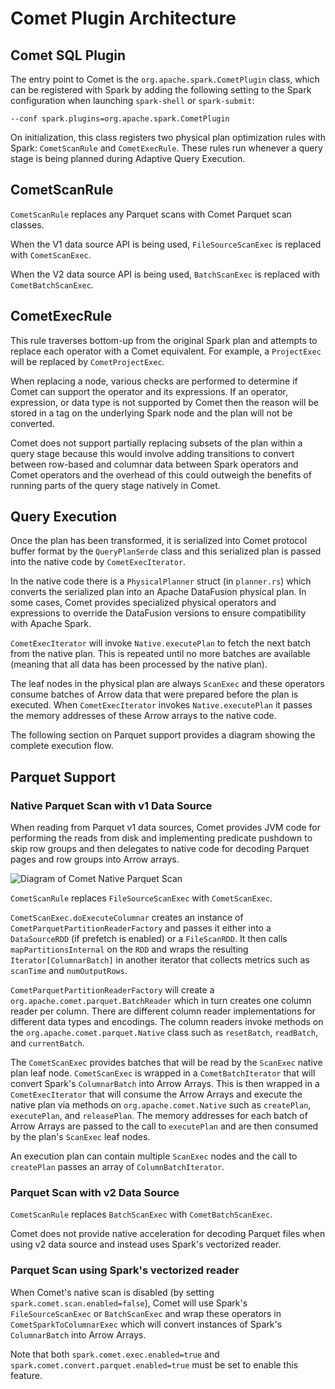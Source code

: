 <!--
Licensed to the Apache Software Foundation (ASF) under one
or more contributor license agreements.  See the NOTICE file
distributed with this work for additional information
regarding copyright ownership.  The ASF licenses this file
to you under the Apache License, Version 2.0 (the
"License"); you may not use this file except in compliance
with the License.  You may obtain a copy of the License at

  http://www.apache.org/licenses/LICENSE-2.0

Unless required by applicable law or agreed to in writing,
software distributed under the License is distributed on an
"AS IS" BASIS, WITHOUT WARRANTIES OR CONDITIONS OF ANY
KIND, either express or implied.  See the License for the
specific language governing permissions and limitations
under the License.
-->

# Comet Plugin Architecture

## Comet SQL Plugin

The entry point to Comet is the `org.apache.spark.CometPlugin` class, which can be registered with Spark by adding the 
following setting to the Spark configuration when launching `spark-shell` or `spark-submit`:

```
--conf spark.plugins=org.apache.spark.CometPlugin
```

On initialization, this class registers two physical plan optimization rules with Spark: `CometScanRule` 
and `CometExecRule`. These rules run whenever a query stage is being planned during Adaptive Query Execution.

## CometScanRule

`CometScanRule` replaces any Parquet scans with Comet Parquet scan classes.

When the V1 data source API is being used, `FileSourceScanExec` is replaced with `CometScanExec`.

When the V2 data source API is being used, `BatchScanExec` is replaced with `CometBatchScanExec`.

## CometExecRule

This rule traverses bottom-up from the original Spark plan and attempts to replace each operator with a Comet equivalent.
For example, a `ProjectExec` will be replaced by `CometProjectExec`.

When replacing a node, various checks are performed to determine if Comet can support the operator and its expressions.
If an operator, expression, or data type is not supported by Comet then the reason will be stored in a tag on the
underlying Spark node and the plan will not be converted.

Comet does not support partially replacing subsets of the plan within a query stage because this would involve adding
transitions to convert between row-based and columnar data between Spark operators and Comet operators and the overhead
of this could outweigh the benefits of running parts of the query stage natively in Comet.

## Query Execution

Once the plan has been transformed, it is serialized into Comet protocol buffer format by the `QueryPlanSerde` class
and this serialized plan is passed into the native code by `CometExecIterator`.

In the native code there is a `PhysicalPlanner` struct (in `planner.rs`) which converts the serialized plan into an
Apache DataFusion physical plan. In some cases, Comet provides specialized physical operators and expressions to
override the DataFusion versions to ensure compatibility with Apache Spark.

`CometExecIterator` will invoke `Native.executePlan` to fetch the next batch from the native plan. This is repeated 
until no more batches are available (meaning that all data has been processed by the native plan).

The leaf nodes in the physical plan are always `ScanExec` and these operators consume batches of Arrow data that were 
prepared before the plan is executed. When `CometExecIterator` invokes `Native.executePlan` it passes the memory 
addresses of these Arrow arrays to the native code.

The following section on Parquet support provides a diagram showing the complete execution flow.

## Parquet Support

### Native Parquet Scan with v1 Data Source

When reading from Parquet v1 data sources, Comet provides JVM code for performing the reads from disk and 
implementing predicate pushdown to skip row groups and then delegates to native code for decoding Parquet pages and 
row groups into Arrow arrays.

![Diagram of Comet Native Parquet Scan](../../_static/images/CometNativeParquetScan.drawio.png)

`CometScanRule` replaces `FileSourceScanExec` with `CometScanExec`.

`CometScanExec.doExecuteColumnar` creates an instance of `CometParquetPartitionReaderFactory` and passes it either 
into a `DataSourceRDD` (if prefetch is enabled) or a `FileScanRDD`. It then calls `mapPartitionsInternal` on the 
`RDD` and wraps the resulting `Iterator[ColumnarBatch]` in another iterator that collects metrics such as `scanTime`
and `numOutputRows`.

`CometParquetPartitionReaderFactory` will create a `org.apache.comet.parquet.BatchReader` which in turn creates one
column reader per column. There are different column reader implementations for different data types and encodings. The
column readers invoke methods on the `org.apache.comet.parquet.Native` class such as `resetBatch`, `readBatch`, 
and `currentBatch`.

The `CometScanExec` provides batches that will be read by the `ScanExec` native plan leaf node. `CometScanExec` is 
wrapped in a `CometBatchIterator` that will convert Spark's `ColumnarBatch` into Arrow Arrays. This is then wrapped in
a `CometExecIterator` that will consume the Arrow Arrays and execute the native plan via methods on 
`org.apache.comet.Native` such as `createPlan`, `executePlan`, and `releasePlan`. The memory addresses for each batch of
Arrow Arrays are passed to the call to `executePlan` and are then consumed by the plan's `ScanExec` leaf nodes.

An execution plan can contain multiple `ScanExec` nodes and the call to `createPlan` passes an array of 
`ColumnBatchIterator`.

### Parquet Scan with v2 Data Source

`CometScanRule` replaces `BatchScanExec` with `CometBatchScanExec`.

Comet does not provide native acceleration for decoding Parquet files when using v2 data source and instead uses 
Spark's vectorized reader. 

### Parquet Scan using Spark's vectorized reader

When Comet's native scan is disabled (by setting `spark.comet.scan.enabled=false`), Comet will use 
Spark's `FileSourceScanExec` or `BatchScanExec` and wrap these operators in `CometSparkToColumnarExec` which will
convert instances of Spark's `ColumnarBatch` into Arrow Arrays. 

Note that both `spark.comet.exec.enabled=true` and `spark.comet.convert.parquet.enabled=true` must be set to enable 
this feature.